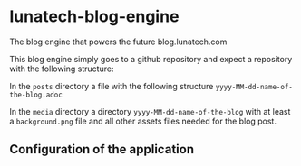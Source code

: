 # lunatech-blog-engine
The blog engine that powers the future blog.lunatech.com

This blog engine simply goes to a github repository and expect a repository with the following structure: 

In the `posts` directory a file with the following structure `yyyy-MM-dd-name-of-the-blog.adoc`

In the `media` directory a directory `yyyy-MM-dd-name-of-the-blog` with at least a `background.png` file and all other assets files needed for the blog post.

## Configuration of the application
